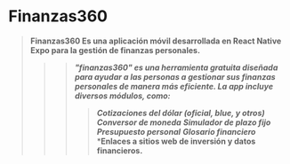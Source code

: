 # Finanzas360

>**Finanzas360 Es una aplicación móvil desarrollada en React Native Expo para la gestión de finanzas personales.**
>>>***"finanzas360" es una herramienta gratuita diseñada para ayudar a las personas a gestionar sus finanzas personales de manera más eficiente. 
>>>La app incluye diversos módulos, como:***
>>>>***Cotizaciones del dólar (oficial, blue, y otros)***
>>>>***Conversor de moneda***
>>>>***Simulador de plazo fijo***
>>>>***Presupuesto personal***
>>>>***Glosario financiero***
>>>>***Enlaces a sitios web de inversión y datos financieros.**
